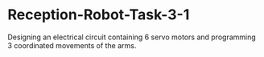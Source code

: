 # Reception-Robot-Task-3-1
Designing an electrical circuit containing 6 servo motors and programming 3 coordinated movements of the arms.
